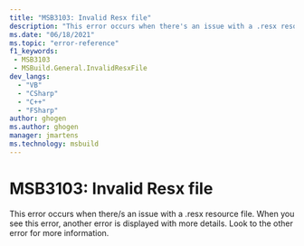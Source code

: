 ```yaml
---
title: "MSB3103: Invalid Resx file"
description: "This error occurs when there's an issue with a .resx resource file."
ms.date: "06/18/2021"
ms.topic: "error-reference"
f1_keywords:
 - MSB3103
 - MSBuild.General.InvalidResxFile
dev_langs:
  - "VB"
  - "CSharp"
  - "C++"
  - "FSharp"
author: ghogen
ms.author: ghogen
manager: jmartens
ms.technology: msbuild
---
```

# MSB3103: Invalid Resx file

This error occurs when there/s an issue with a .resx resource file. When you see this error, another error is displayed with more details. Look to the other error for more information.
